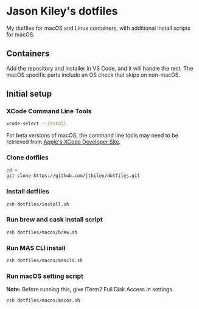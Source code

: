 # Jason Kiley's dotfiles

My dotfiles for macOS and Linux containers, with additional install scripts for macOS.

## Containers

Add the repository and installer in VS Code, and it will handle the rest.
The macOS specific parts include an OS check that skips on non-macOS.

## Initial setup

### XCode Command Line Tools

```zsh
xcode-select --install
```

For beta versions of macOS, the command line tools may need to be retrieved from [Apple's XCode Developer Site](https://developer.apple.com/download/all/?q=Xcode).

### Clone dotfiles

```zsh
cd ~
git clone https://github.com/jtkiley/dotfiles.git
```

### Install dotfiles

```zsh
zsh dotfiles/install.sh
```

### Run brew and cask install script

```zsh
zsh dotfiles/macos/brew.sh
```

### Run MAS CLI install

```zsh
zsh dotfiles/macos/mascli.sh
```

### Run macOS setting script

**Note:** Before running this, give iTerm2 Full Disk Access in settings.

```zsh
zsh dotfiles/macos/macos.sh
```
